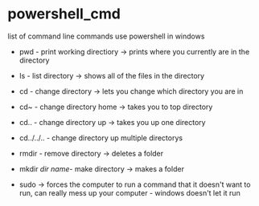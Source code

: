 # powershell_cmd
list of command line commands
   use powershell in windows
  
  - pwd - print working directiory -> prints where you currently are in the directory
  - ls - list directory -> shows all of the files in the directory
  - cd - change directory -> lets you change which directory you are in
  - cd~ - change directory home -> takes you to top directory
  - cd.. - change directory up -> takes you up one directory
  - cd../../.. - change directory up multiple directorys

  - rmdir - remove directory -> deletes a folder
  - mkdir *dir name*- make directory -> makes a folder
  - sudo -> forces the computer to run a command that it doesn't want to run, can really mess up your computer - windows doesn't let it run

